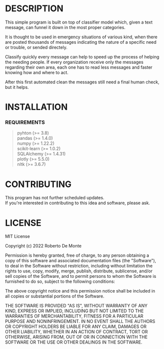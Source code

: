 # DESCRIPTION
This simple program is built on top of classifier model which, given a text message, can funnel it down in the most proper categories.

It is thought to be used in emergency situations of various kind, when there are posted thousands of messages indicating the nature of a specific need or trouble, or sended directely.

Classify quickly every message can help to speed up the process of helping the needing people. If every organization receive only the messages regarding their own area, each one has to read less messages and faster knowing how and where to act.

After this first automated clean the messages still need a final human check, but it helps.

# INSTALLATION
### REQUIREMENTS

> pyhton (>= 3.8)  
> pandas (>= 1.4.0)  
> numpy (>= 1.22.2)  
> scikit-learn (>= 1.0.2)  
> SQLAlchemy (>= 1.4.31)  
> plotly (>= 5.5.0)  
> nltk (>= 3.6.7)  


# CONTRIBUTING
This program has not further scheduled updates.  
If you're interested in contributing to this idea and software, please ask.


# LICENSE
MIT License

Copyright (c) 2022 Roberto De Monte

Permission is hereby granted, free of charge, to any person obtaining a copy
of this software and associated documentation files (the "Software"), to deal
in the Software without restriction, including without limitation the rights
to use, copy, modify, merge, publish, distribute, sublicense, and/or sell
copies of the Software, and to permit persons to whom the Software is
furnished to do so, subject to the following conditions:

The above copyright notice and this permission notice shall be included in all
copies or substantial portions of the Software.

THE SOFTWARE IS PROVIDED "AS IS", WITHOUT WARRANTY OF ANY KIND, EXPRESS OR
IMPLIED, INCLUDING BUT NOT LIMITED TO THE WARRANTIES OF MERCHANTABILITY,
FITNESS FOR A PARTICULAR PURPOSE AND NONINFRINGEMENT. IN NO EVENT SHALL THE
AUTHORS OR COPYRIGHT HOLDERS BE LIABLE FOR ANY CLAIM, DAMAGES OR OTHER
LIABILITY, WHETHER IN AN ACTION OF CONTRACT, TORT OR OTHERWISE, ARISING FROM,
OUT OF OR IN CONNECTION WITH THE SOFTWARE OR THE USE OR OTHER DEALINGS IN THE
SOFTWARE.
